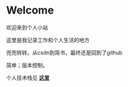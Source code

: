# Welcome

欢迎来到个人小站

这里是我记录工作和个人生活的地方

兜兜转转。从csdn到简书，最终还是回到了github

简单；版本控制。

个人技术栈见 [**这里**](https://github.com/yangliang1415/my_blog/blob/master/ItKnowledge_v2.md)